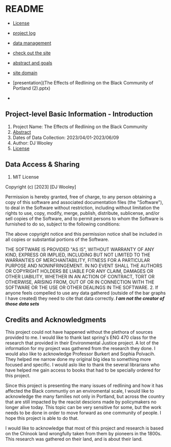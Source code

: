 # README

+ [License](license.md)

+ [project log](project-log.md)

+ [data management](data-management.md)

+ [check out the site](index.md)

+ [abstract and goals](white-paper.md)

+ [site domain](_config.yml)

+ [presentation](The Effects of Redlining on the Black Community of Portland (2).pptx)

+

## Project-level Basic Information - Introduction 

1. Project Name: The Effects of Redlining on the Black Community 
2. [Abstract](https://github.com/eng470-s23/djwooley-demosite/blob/main/white-paper.md#abstract)
3. Dates of Data Collection: 2023/04/01-2023/06/09
4. Author: DJ Wooley
5. [License](license.md)

## Data Access & Sharing
1. MIT License

Copyright (c) [2023] [DJ Wooley]

Permission is hereby granted, free of charge, to any person obtaining a copy
of this software and associated documentation files (the "Software"), to deal
in the Software without restriction, including without limitation the rights
to use, copy, modify, merge, publish, distribute, sublicense, and/or sell
copies of the Software, and to permit persons to whom the Software is
furnished to do so, subject to the following conditions:

The above copyright notice and this permission notice shall be included in all
copies or substantial portions of the Software.

THE SOFTWARE IS PROVIDED "AS IS", WITHOUT WARRANTY OF ANY KIND, EXPRESS OR
IMPLIED, INCLUDING BUT NOT LIMITED TO THE WARRANTIES OF MERCHANTABILITY,
FITNESS FOR A PARTICULAR PURPOSE AND NONINFRINGEMENT. IN NO EVENT SHALL THE
AUTHORS OR COPYRIGHT HOLDERS BE LIABLE FOR ANY CLAIM, DAMAGES OR OTHER
LIABILITY, WHETHER IN AN ACTION OF CONTRACT, TORT OR OTHERWISE, ARISING FROM,
OUT OF OR IN CONNECTION WITH THE SOFTWARE OR THE USE OR OTHER DEALINGS IN THE
SOFTWARE.
2. If anyone feels compelled to use any data gathered (outside of the bar graphs I have created) they need to cite that data correctly. ***I am not the creator of those data sets***


## Credits and Acknowledgments

This project could not have happened without the plethora of sources provided to me. I would like to thank last spring's ENG 470 class for the research that provided in their Environmental Justice project. A lot of the information for my project was gathered from the research they done. I would also like to acknowledge Professor Burkert and Sophia Polvacih. They helped me narrow done my original big idea to something more focused and specific. I would aslo like to thank the several librarians who have helped me gain access to books that had to be specially ordered for this project. 

Since this project is presenting the many issues of redlining and how it has affected the Black communtiy on an enviromental scale, I would like to acknowledge the many families not only in Portland, but across the country that are still impacted by the reacist descions made by policymakers no longer alive today. This topic can be very sensitive for some, but the work needs to be done in order to move forward as one community of people. I hope this project is able to do that.

I would like to acknowledge that most of this project and research is based on the Chinook land wrongfully taken from them by pioneers in the 1800s. This research was gathered on their land, and is about their land.
